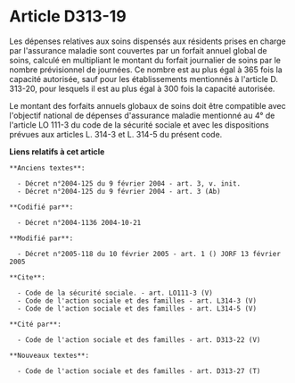 # Article D313-19

Les dépenses relatives aux soins dispensés aux résidents prises en charge par l'assurance maladie sont couvertes par un
forfait annuel global de soins, calculé en multipliant le montant du forfait journalier de soins par le nombre prévisionnel
de journées. Ce nombre est au plus égal à 365 fois la capacité autorisée, sauf pour les établissements mentionnés à l'article
D. 313-20, pour lesquels il est au plus égal à 300 fois la capacité autorisée. 

Le montant des forfaits annuels globaux de soins doit être compatible avec l'objectif national de dépenses d'assurance
maladie mentionné au 4° de l'article LO 111-3 du code de la sécurité sociale et avec les dispositions prévues aux articles L.
314-3 et L. 314-5 du présent code.

**Liens relatifs à cet article**

	**Anciens textes**:

	  - Décret n°2004-125 du 9 février 2004 - art. 3, v. init.
	  - Décret n°2004-125 du 9 février 2004 - art. 3 (Ab)

	**Codifié par**:

	  - Décret n°2004-1136 2004-10-21

	**Modifié par**:

	  - Décret n°2005-118 du 10 février 2005 - art. 1 () JORF 13 février 2005

	**Cite**:

	  - Code de la sécurité sociale. - art. LO111-3 (V)
	  - Code de l'action sociale et des familles - art. L314-3 (V)
	  - Code de l'action sociale et des familles - art. L314-5 (V)

	**Cité par**:

	  - Code de l'action sociale et des familles - art. D313-22 (V)

	**Nouveaux textes**:

	  - Code de l'action sociale et des familles - art. D313-27 (T)
